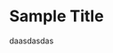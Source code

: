 # Sample Title
daasdasdas

<!-- METADATA_DATA_START
{
  "recentEdits": [
    {
      "id": "edit_mdqfsqw2_es9oiwcxw",
      "username": "admin",
      "timestamp": "2025-07-30T20:47:16.514Z",
      "date": "2025-07-30T20:47:16.514Z"
    }
  ],
  "starred": false,
  "version": "1.0",
  "createdAt": "2025-07-30T20:47:16.514Z",
  "lastUpdated": "2025-07-30T20:47:16.514Z"
}
METADATA_DATA_END -->